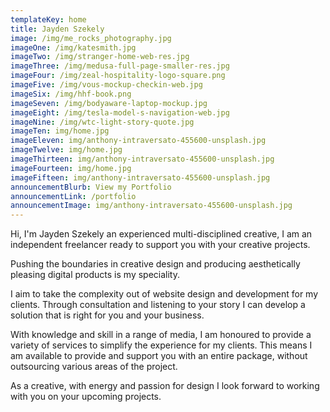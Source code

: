 ```yaml
---
templateKey: home
title: Jayden Szekely
image: /img/me_rocks_photography.jpg
imageOne: /img/katesmith.jpg
imageTwo: /img/stranger-home-web-res.jpg
imageThree: /img/medusa-full-page-smaller-res.jpg
imageFour: /img/zeal-hospitality-logo-square.png
imageFive: /img/vous-mockup-checkin-web.jpg
imageSix: /img/hhf-book.png
imageSeven: /img/bodyaware-laptop-mockup.jpg
imageEight: /img/tesla-model-s-navigation-web.jpg
imageNine: /img/wtc-light-story-quote.jpg
imageTen: img/home.jpg
imageEleven: img/anthony-intraversato-455600-unsplash.jpg
imageTwelve: img/home.jpg
imageThirteen: img/anthony-intraversato-455600-unsplash.jpg
imageFourteen: img/home.jpg
imageFifteen: img/anthony-intraversato-455600-unsplash.jpg
announcementBlurb: View my Portfolio
announcementLink: /portfolio
announcementImage: img/anthony-intraversato-455600-unsplash.jpg
---
```

Hi, I'm Jayden Szekely an experienced multi-disciplined creative, I am an independent freelancer ready to support you with your creative projects.



Pushing the boundaries in creative design and producing aesthetically pleasing digital products is my speciality.



I aim to take the complexity out of website design and development for my clients.  Through consultation and listening to your story I can develop a solution that is right for you and your business. 



With knowledge and skill in a range of media, I am honoured to provide a variety of services to simplify the experience for my clients.  This means I am available to provide and support you with an entire package, without outsourcing various areas of the project. 



As a creative, with energy and passion for design I look forward to working with you on your upcoming projects.
